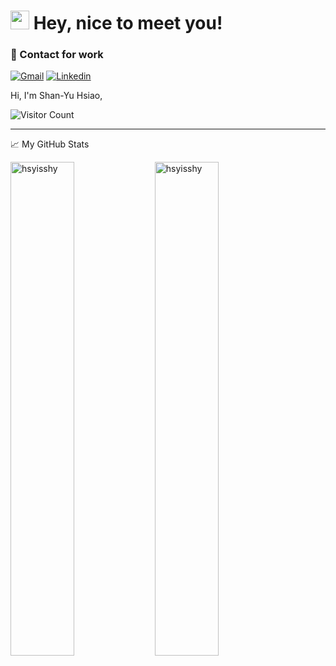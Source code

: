 <h1><img src="https://emojis.slackmojis.com/emojis/images/1531849430/4246/blob-sunglasses.gif?1531849430" width="30"/> Hey, nice to meet you!</h1>

### 📢 Contact for work
[![Gmail](https://img.shields.io/badge/Gmail-D14836?style=for-the-badge&logo=gmail&logoColor=white)](mailto:nn921024@gmail.com)
[![Linkedin](https://img.shields.io/badge/LinkedIn-blue?logo=linkedin&logoColor=white&style=for-the-badge&url=https://linkedin.com/in/daniel-du-4734081b8)](www.linkedin.com/in/hsyisshy)
<br>

Hi, I'm Shan-Yu Hsiao,
<br>

![Visitor Count](https://profile-counter.glitch.me/{hsyisshy}/count.svg)

<hr>

<summary>📈 My GitHub Stats</summary>
<p float="left">
  <img src="https://github-readme-stats.vercel.app/api?username=hsyisshy&show_icons=true&theme=gotham" alt="hsyisshy"  width="45%"/>
  <img src="https://github-readme-stats.vercel.app/api/top-langs/?username=hsyisshy&layout=compact" alt="hsyisshy"  width="45%"/>
</p>
